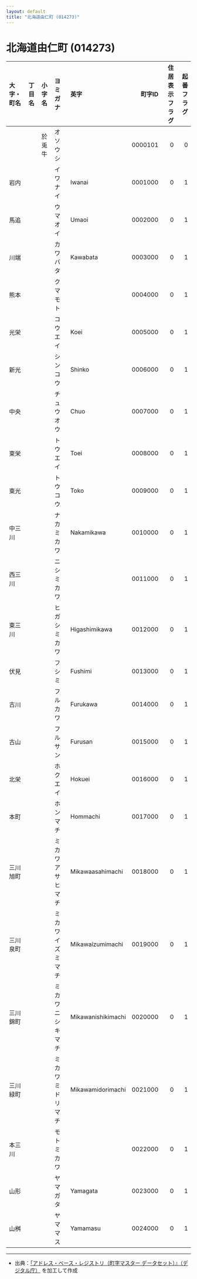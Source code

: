 ```yaml
---
layout: default
title: "北海道由仁町 (014273)"
---
```


# 北海道由仁町 (014273)

| 大字・町名 | 丁目名 | 小字名 | ヨミガナ | 英字 | 町字ID | 住居表示フラグ | 起番フラグ |
|:--------|:------|:------|:-----------------|:---------------------|--------:|----------:|--------:|
|  |  | 於兎牛 | オソウシ |  | 0000101 | 0 | 0 |
| 岩内 |  |  | イワナイ | Iwanai | 0001000 | 0 | 1 |
| 馬追 |  |  | ウマオイ | Umaoi | 0002000 | 0 | 1 |
| 川端 |  |  | カワバタ | Kawabata | 0003000 | 0 | 1 |
| 熊本 |  |  | クマモト |  | 0004000 | 0 | 1 |
| 光栄 |  |  | コウエイ | Koei | 0005000 | 0 | 1 |
| 新光 |  |  | シンコウ | Shinko | 0006000 | 0 | 1 |
| 中央 |  |  | チュウオウ | Chuo | 0007000 | 0 | 1 |
| 東栄 |  |  | トウエイ | Toei | 0008000 | 0 | 1 |
| 東光 |  |  | トウコウ | Toko | 0009000 | 0 | 1 |
| 中三川 |  |  | ナカミカワ | Nakamikawa | 0010000 | 0 | 1 |
| 西三川 |  |  | ニシミカワ |  | 0011000 | 0 | 1 |
| 東三川 |  |  | ヒガシミカワ | Higashimikawa | 0012000 | 0 | 1 |
| 伏見 |  |  | フシミ | Fushimi | 0013000 | 0 | 1 |
| 古川 |  |  | フルカワ | Furukawa | 0014000 | 0 | 1 |
| 古山 |  |  | フルサン | Furusan | 0015000 | 0 | 1 |
| 北栄 |  |  | ホクエイ | Hokuei | 0016000 | 0 | 1 |
| 本町 |  |  | ホンマチ | Hommachi | 0017000 | 0 | 1 |
| 三川旭町 |  |  | ミカワアサヒマチ | Mikawaasahimachi | 0018000 | 0 | 1 |
| 三川泉町 |  |  | ミカワイズミマチ | Mikawaizumimachi | 0019000 | 0 | 1 |
| 三川錦町 |  |  | ミカワニシキマチ | Mikawanishikimachi | 0020000 | 0 | 1 |
| 三川緑町 |  |  | ミカワミドリマチ | Mikawamidorimachi | 0021000 | 0 | 1 |
| 本三川 |  |  | モトミカワ |  | 0022000 | 0 | 1 |
| 山形 |  |  | ヤマガタ | Yamagata | 0023000 | 0 | 1 |
| 山桝 |  |  | ヤママス | Yamamasu | 0024000 | 0 | 1 |

---

- 出典：[「アドレス・ベース・レジストリ（町字マスター データセット）』（デジタル庁）](https://www.digital.go.jp/policies/base_registry_address/) を加工して作成